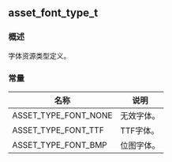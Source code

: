 ## asset\_font\_type\_t
### 概述
字体资源类型定义。
### 常量
<p id="asset_font_type_t_consts">

| 名称 | 说明 | 
| -------- | ------- | 
| ASSET\_TYPE\_FONT\_NONE | 无效字体。 |
| ASSET\_TYPE\_FONT\_TTF | TTF字体。 |
| ASSET\_TYPE\_FONT\_BMP | 位图字体。 |
